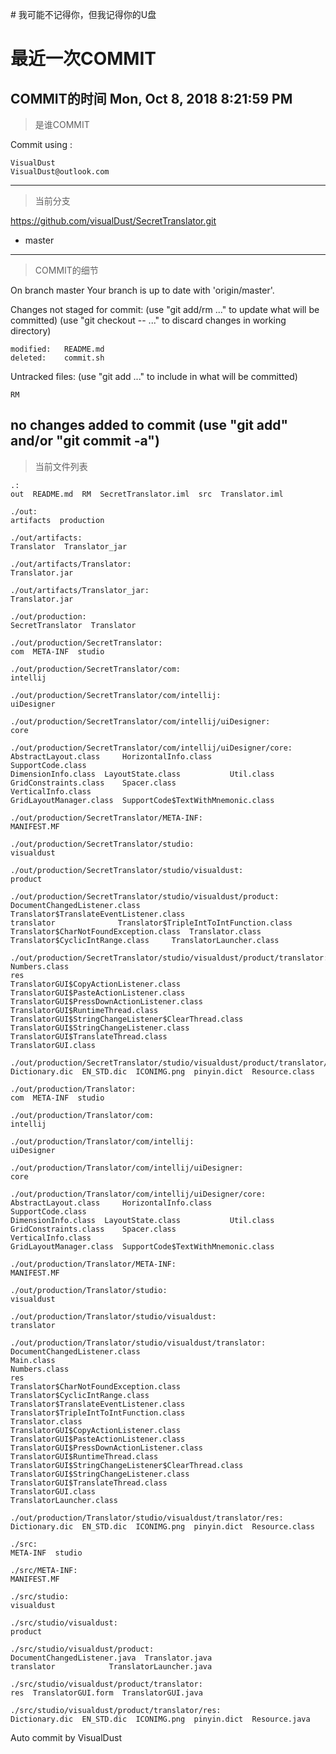 
﻿# 我可能不记得你，但我记得你的U盘
# 最近一次COMMIT

COMMIT的时间
Mon, Oct  8, 2018  8:21:59 PM
---
> 是谁COMMIT

Commit using :
```
VisualDust
VisualDust@outlook.com
```
---
> 当前分支

https://github.com/visualDust/SecretTranslator.git
* master

---
> COMMIT的细节

On branch master
Your branch is up to date with 'origin/master'.

Changes not staged for commit:
  (use "git add/rm <file>..." to update what will be committed)
  (use "git checkout -- <file>..." to discard changes in working directory)

	modified:   README.md
	deleted:    commit.sh

Untracked files:
  (use "git add <file>..." to include in what will be committed)

	RM

no changes added to commit (use "git add" and/or "git commit -a")
---
> 当前文件列表

```
.:
out  README.md	RM  SecretTranslator.iml  src  Translator.iml

./out:
artifacts  production

./out/artifacts:
Translator  Translator_jar

./out/artifacts/Translator:
Translator.jar

./out/artifacts/Translator_jar:
Translator.jar

./out/production:
SecretTranslator  Translator

./out/production/SecretTranslator:
com  META-INF  studio

./out/production/SecretTranslator/com:
intellij

./out/production/SecretTranslator/com/intellij:
uiDesigner

./out/production/SecretTranslator/com/intellij/uiDesigner:
core

./out/production/SecretTranslator/com/intellij/uiDesigner/core:
AbstractLayout.class	 HorizontalInfo.class		     SupportCode.class
DimensionInfo.class	 LayoutState.class		     Util.class
GridConstraints.class	 Spacer.class			     VerticalInfo.class
GridLayoutManager.class  SupportCode$TextWithMnemonic.class

./out/production/SecretTranslator/META-INF:
MANIFEST.MF

./out/production/SecretTranslator/studio:
visualdust

./out/production/SecretTranslator/studio/visualdust:
product

./out/production/SecretTranslator/studio/visualdust/product:
DocumentChangedListener.class		Translator$TranslateEventListener.class
translator				Translator$TripleIntToIntFunction.class
Translator$CharNotFoundException.class	Translator.class
Translator$CyclicIntRange.class		TranslatorLauncher.class

./out/production/SecretTranslator/studio/visualdust/product/translator:
Numbers.class
res
TranslatorGUI$CopyActionListener.class
TranslatorGUI$PasteActionListener.class
TranslatorGUI$PressDownActionListener.class
TranslatorGUI$RuntimeThread.class
TranslatorGUI$StringChangeListener$ClearThread.class
TranslatorGUI$StringChangeListener.class
TranslatorGUI$TranslateThread.class
TranslatorGUI.class

./out/production/SecretTranslator/studio/visualdust/product/translator/res:
Dictionary.dic	EN_STD.dic  ICONIMG.png  pinyin.dict  Resource.class

./out/production/Translator:
com  META-INF  studio

./out/production/Translator/com:
intellij

./out/production/Translator/com/intellij:
uiDesigner

./out/production/Translator/com/intellij/uiDesigner:
core

./out/production/Translator/com/intellij/uiDesigner/core:
AbstractLayout.class	 HorizontalInfo.class		     SupportCode.class
DimensionInfo.class	 LayoutState.class		     Util.class
GridConstraints.class	 Spacer.class			     VerticalInfo.class
GridLayoutManager.class  SupportCode$TextWithMnemonic.class

./out/production/Translator/META-INF:
MANIFEST.MF

./out/production/Translator/studio:
visualdust

./out/production/Translator/studio/visualdust:
translator

./out/production/Translator/studio/visualdust/translator:
DocumentChangedListener.class
Main.class
Numbers.class
res
Translator$CharNotFoundException.class
Translator$CyclicIntRange.class
Translator$TranslateEventListener.class
Translator$TripleIntToIntFunction.class
Translator.class
TranslatorGUI$CopyActionListener.class
TranslatorGUI$PasteActionListener.class
TranslatorGUI$PressDownActionListener.class
TranslatorGUI$RuntimeThread.class
TranslatorGUI$StringChangeListener$ClearThread.class
TranslatorGUI$StringChangeListener.class
TranslatorGUI$TranslateThread.class
TranslatorGUI.class
TranslatorLauncher.class

./out/production/Translator/studio/visualdust/translator/res:
Dictionary.dic	EN_STD.dic  ICONIMG.png  pinyin.dict  Resource.class

./src:
META-INF  studio

./src/META-INF:
MANIFEST.MF

./src/studio:
visualdust

./src/studio/visualdust:
product

./src/studio/visualdust/product:
DocumentChangedListener.java  Translator.java
translator		      TranslatorLauncher.java

./src/studio/visualdust/product/translator:
res  TranslatorGUI.form  TranslatorGUI.java

./src/studio/visualdust/product/translator/res:
Dictionary.dic	EN_STD.dic  ICONIMG.png  pinyin.dict  Resource.java
```

Auto commit by VisualDust

